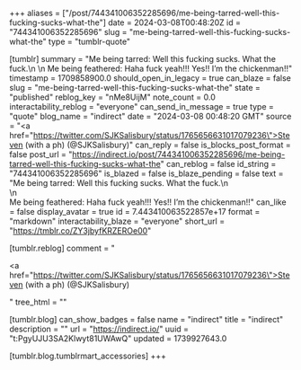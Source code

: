 +++
aliases = ["/post/744341006352285696/me-being-tarred-well-this-fucking-sucks-what-the"]
date = 2024-03-08T00:48:20Z
id = "744341006352285696"
slug = "me-being-tarred-well-this-fucking-sucks-what-the"
type = "tumblr-quote"

[tumblr]
summary = "Me being tarred: Well this fucking sucks. What the fuck.\n \n Me being feathered: Haha fuck yeah!!! Yes!! I’m the chickenman!!"
timestamp = 1709858900.0
should_open_in_legacy = true
can_blaze = false
slug = "me-being-tarred-well-this-fucking-sucks-what-the"
state = "published"
reblog_key = "nMe8UijM"
note_count = 0.0
interactability_reblog = "everyone"
can_send_in_message = true
type = "quote"
blog_name = "indirect"
date = "2024-03-08 00:48:20 GMT"
source = "<a href=\"https://twitter.com/SJKSalisbury/status/1765656631017079236\">Steven (with a ph) (@SJKSalisbury)</a>"
can_reply = false
is_blocks_post_format = false
post_url = "https://indirect.io/post/744341006352285696/me-being-tarred-well-this-fucking-sucks-what-the"
can_reblog = false
id_string = "744341006352285696"
is_blazed = false
is_blaze_pending = false
text = "Me being tarred: Well this fucking sucks. What the fuck.\n<br/>\n<br/>Me being feathered: Haha fuck yeah!!! Yes!! I&rsquo;m the chickenman!!"
can_like = false
display_avatar = true
id = 7.443410063522857e+17
format = "markdown"
interactability_blaze = "everyone"
short_url = "https://tmblr.co/ZY3jbyfKRZEROe00"

[tumblr.reblog]
comment = "<p><a href=\"https://twitter.com/SJKSalisbury/status/1765656631017079236\">Steven (with a ph) (@SJKSalisbury)</a></p>"
tree_html = ""

[tumblr.blog]
can_show_badges = false
name = "indirect"
title = "indirect"
description = ""
url = "https://indirect.io/"
uuid = "t:PgyUJU3SA2Klwyt81UWAwQ"
updated = 1739927643.0

[tumblr.blog.tumblrmart_accessories]
+++
